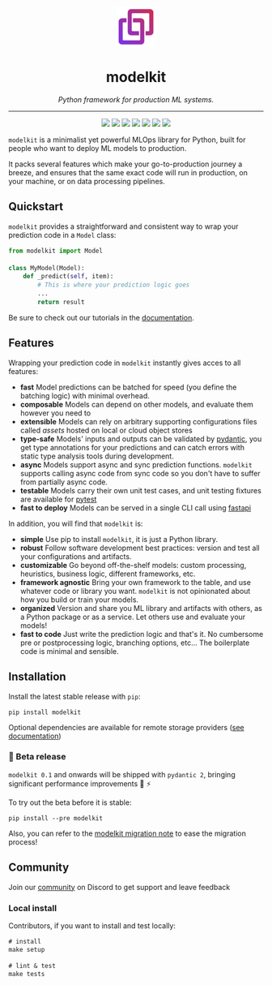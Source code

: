 <p align="center">
  <a href="https://github.com/cornerstone-ondemand/modelkit">
    <img src="https://raw.githubusercontent.com/cornerstone-ondemand/modelkit/main/.github/resources/logo.svg" alt="Logo" width="80" height="80">
</a>
</p>
<h1 align="center"> modelkit </h1>
<p align="center">
  <em>Python framework for production ML systems.</em>
</p>

---

<p align="center">
  <a href="https://github.com/Cornerstone-OnDemand/modelkit/actions/workflows/tests.yml?query=branch%3Amain"><img src="https://img.shields.io/github/actions/workflow/status/cornerstone-ondemand/modelkit/tests.yml?branch=main" /></a>
  <a href="https://pypi.org/project/modelkit/"><img src="https://img.shields.io/pypi/v/modelkit" /></a>
  <a href="https://pypi.org/project/modelkit/"><img src="https://img.shields.io/pypi/pyversions/modelkit" /></a>
  <a href="https://cornerstone-ondemand.github.io/modelkit/index.html"><img src="https://img.shields.io/badge/docs-latest-blue" /></a>
  <a href="https://github.com/cornerstone-ondemand/modelkit/blob/main/LICENSE"><img src="https://img.shields.io/github/license/cornerstone-ondemand/modelkit" /></a>
  <a href="https://pepy.tech/project/modelkit"><img src="https://pepy.tech/badge/modelkit" /></a>
  <a href="https://github.com/Cornerstone-OnDemand/modelkit/graphs/contributors"><img src="https://img.shields.io/github/contributors/Cornerstone-OnDemand/modelkit" /></a>
</p>

`modelkit` is a minimalist yet powerful MLOps library for Python, built for people who want to deploy ML models to production.

It packs several features which make your go-to-production journey a breeze, and ensures that the same exact code will run in production, on your machine, or on data processing pipelines.

## Quickstart

`modelkit` provides a straightforward and consistent way to wrap your prediction  code in a `Model` class:

```python
from modelkit import Model

class MyModel(Model):
    def _predict(self, item):
        # This is where your prediction logic goes
        ...
        return result
```

Be sure to check out our tutorials in the [documentation](https://cornerstone-ondemand.github.io/modelkit/).

## Features

Wrapping your prediction code in `modelkit` instantly gives acces to all features:

- **fast** Model predictions can be batched for speed (you define the batching logic) with minimal overhead.
- **composable** Models can depend on other models, and evaluate them however you need to
- **extensible** Models can rely on arbitrary supporting configurations files called _assets_ hosted on local or cloud object stores
- **type-safe** Models' inputs and outputs can be validated by [pydantic](https://pydantic-docs.helpmanual.io/), you get type annotations for your predictions and can catch errors with static type analysis tools during development.
- **async** Models support async and sync prediction functions. `modelkit` supports calling async code from sync code so you don't have to suffer from partially async code.
- **testable** Models carry their own unit test cases, and unit testing fixtures are available for [pytest](https://docs.pytest.org/en/6.2.x/)
- **fast to deploy** Models can be served in a single CLI call using [fastapi](https://fastapi.tiangolo.com/)

In addition, you will find that `modelkit` is:

- **simple** Use pip to install `modelkit`, it is just a Python library.
- **robust** Follow software development best practices: version and test all your configurations and artifacts.
- **customizable** Go beyond off-the-shelf models: custom processing, heuristics, business logic, different frameworks, etc.
- **framework agnostic** Bring your own framework to the table, and use whatever code or library you want. `modelkit` is not opinionated about how you build or train your models.
- **organized** Version and share you ML library and artifacts with others, as a Python package or as a service. Let others use and evaluate your models!
- **fast to code** Just write the prediction logic and that's it. No cumbersome pre or postprocessing logic, branching options, etc... The boilerplate code is minimal and sensible.

## Installation

Install the latest stable release with `pip`:

```
pip install modelkit
```

Optional dependencies are available for remote storage providers ([see documentation](https://cornerstone-ondemand.github.io/modelkit/assets/storage_provider/#using-different-providers))

### 🚧 Beta release

`modelkit 0.1` and onwards will be shipped with `pydantic 2`, bringing significant performance improvements 🎉 ⚡

To try out the beta before it is stable:

```
pip install --pre modelkit
```

Also, you can refer to the [modelkit migration note](https://cornerstone-ondemand.github.io/modelkit/migration.md)
 to ease the migration process!

## Community
Join our [community](https://discord.gg/ayj5wdAArV) on Discord to get support and leave feedback

### Local install

Contributors, if you want to install and test locally:

```
# install
make setup

# lint & test
make tests
```
